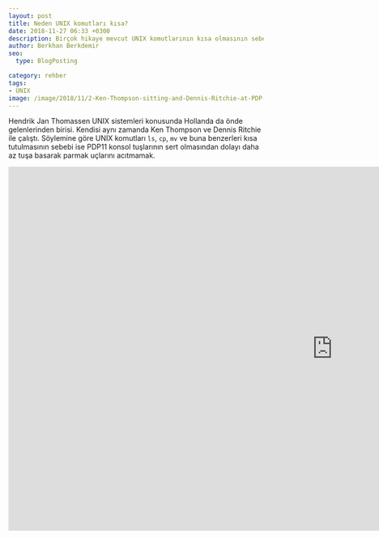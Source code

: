 ```yaml
---
layout: post
title: Neden UNIX komutları kısa?
date: 2018-11-27 06:33 +0300
description: Birçok hikaye mevcut UNIX komutlarının kısa olmasının sebebi konusunda ama Hendrik Jan Thomassen bu konuda da ki asıl sebebini açıklıyor.
author: Berkhan Berkdemir
seo:
  type: BlogPosting

category: rehber
tags:
- UNIX
image: /image/2018/11/2-Ken-Thompson-sitting-and-Dennis-Ritchie-at-PDP-11-2876612463.jpg
---
```


Hendrik Jan Thomassen UNIX sistemleri konusunda Hollanda da önde gelenlerinden
birisi. Kendisi aynı zamanda Ken Thompson ve Dennis Ritchie ile çalıştı.
Söylemine göre UNIX komutları `ls`, `cp`, `mv` ve buna benzerleri kısa
tutulmasının sebebi ise PDP11 konsol tuşlarının sert olmasından dolayı daha az
tuşa basarak parmak uçlarını acıtmamak.

<div class="video-container">
  <iframe width="1280" height="720" src="https://www.youtube-nocookie.com/embed/boahlBmc-NY?start=1225" frameborder="0" allow="accelerometer; autoplay; encrypted-media; gyroscope; picture-in-picture" allowfullscreen></iframe>
</div>
